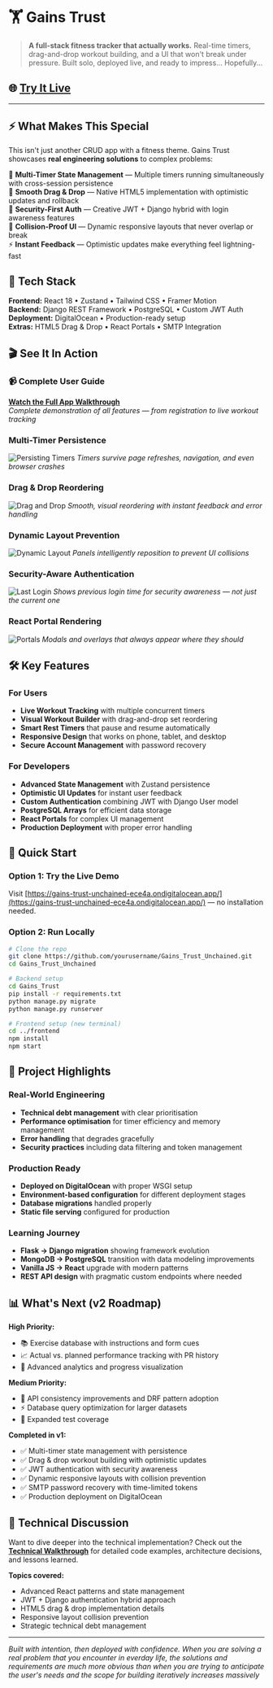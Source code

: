 # 🏋️ Gains Trust

> **A full-stack fitness tracker that actually works.** Real-time timers, drag-and-drop workout building, and a UI that won't break under pressure. Built solo, deployed live, and ready to impress... Hopefully...

## 🌐 [Try It Live](https://gains-trust-unchained-ece4a.ondigitalocean.app/)


---

## ⚡ What Makes This Special

This isn't just another CRUD app with a fitness theme. Gains Trust showcases **real engineering solutions** to complex problems:

🎯 **Multi-Timer State Management** — Multiple timers running simultaneously with cross-session persistence  
🎨 **Smooth Drag & Drop** — Native HTML5 implementation with optimistic updates and rollback  
🔐 **Security-First Auth** — Creative JWT + Django hybrid with login awareness features  
📱 **Collision-Proof UI** — Dynamic responsive layouts that never overlap or break  
⚡ **Instant Feedback** — Optimistic updates make everything feel lightning-fast  

## 🚦 Tech Stack

**Frontend:** React 18 • Zustand • Tailwind CSS • Framer Motion  
**Backend:** Django REST Framework • PostgreSQL • Custom JWT Auth  
**Deployment:** DigitalOcean • Production-ready setup  
**Extras:** HTML5 Drag & Drop • React Portals • SMTP Integration

## 🎬 See It In Action


### 📹 Complete User Guide
**[Watch the Full App Walkthrough](https://drive.google.com/file/d/1A_c6WzNd_6LPm8LMijXLZ5cW4mAVVla2/view?usp=drive_link)**  
*Complete demonstration of all features — from registration to live workout tracking*

### Multi-Timer Persistence
![Persisting Timers](screenshots/persisting_timers.gif)
*Timers survive page refreshes, navigation, and even browser crashes*

### Drag & Drop Reordering  
![Drag and Drop](screenshots/drag_and_drop.gif)
*Smooth, visual reordering with instant feedback and error handling*

### Dynamic Layout Prevention
![Dynamic Layout](screenshots/dynamic_resizing.gif)
*Panels intelligently reposition to prevent UI collisions*

### Security-Aware Authentication
![Last Login](screenshots/last_login.png)
*Shows previous login time for security awareness — not just the current one*

### React Portal Rendering
![Portals](screenshots/portals.png)
*Modals and overlays that always appear where they should*

## 🛠️ Key Features

### For Users
- **Live Workout Tracking** with multiple concurrent timers
- **Visual Workout Builder** with drag-and-drop set reordering  
- **Smart Rest Timers** that pause and resume automatically
- **Responsive Design** that works on phone, tablet, and desktop
- **Secure Account Management** with password recovery

### For Developers
- **Advanced State Management** with Zustand persistence
- **Optimistic UI Updates** for instant user feedback
- **Custom Authentication** combining JWT with Django User model
- **PostgreSQL Arrays** for efficient data storage
- **React Portals** for complex UI management
- **Production Deployment** with proper error handling

## 🚀 Quick Start

### Option 1: Try the Live Demo
Visit [https://gains-trust-unchained-ece4a.ondigitalocean.app/](https://gains-trust-unchained-ece4a.ondigitalocean.app/) — no installation needed.

### Option 2: Run Locally

```bash
# Clone the repo
git clone https://github.com/yourusername/Gains_Trust_Unchained.git
cd Gains_Trust_Unchained

# Backend setup
cd Gains_Trust
pip install -r requirements.txt
python manage.py migrate
python manage.py runserver

# Frontend setup (new terminal)
cd ../frontend
npm install
npm start
```


## 🎯 Project Highlights

### Real-World Engineering
- **Technical debt management** with clear prioritisation
- **Performance optimisation** for timer efficiency and memory management
- **Error handling** that degrades gracefully
- **Security practices** including data filtering and token management

### Production Ready
- **Deployed on DigitalOcean** with proper WSGI setup
- **Environment-based configuration** for different deployment stages
- **Database migrations** handled properly
- **Static file serving** configured for production

### Learning Journey
- **Flask → Django migration** showing framework evolution
- **MongoDB → PostgreSQL** transition with data modeling improvements  
- **Vanilla JS → React** upgrade with modern patterns
- **REST API design** with pragmatic custom endpoints where needed

## 📊 What's Next (v2 Roadmap)

**High Priority:**
- 📚 Exercise database with instructions and form cues
- 📈 Actual vs. planned performance tracking with PR history
- 🎨 Advanced analytics and progress visualization

**Medium Priority:**
- 🔧 API consistency improvements and DRF pattern adoption
- ⚡ Database query optimization for larger datasets
- 🧪 Expanded test coverage

**Completed in v1:**
- ✅ Multi-timer state management with persistence
- ✅ Drag & drop workout building with optimistic updates  
- ✅ JWT authentication with security awareness
- ✅ Dynamic responsive layouts with collision prevention
- ✅ SMTP password recovery with time-limited tokens
- ✅ Production deployment on DigitalOcean

## 🤝 Technical Discussion

Want to dive deeper into the technical implementation? Check out the **[Technical Walkthrough](TechWalkthrough.md)** for detailed code examples, architecture decisions, and lessons learned.

**Topics covered:**
- Advanced React patterns and state management
- JWT + Django authentication hybrid approach
- HTML5 drag & drop implementation details
- Responsive layout collision prevention
- Strategic technical debt management


---

*Built with intention, then deployed with confidence. When you are solving a real problem that you encounter in everday life, the solutions and requirements are much more obvious than when you are trying to anticipate the user's needs and the scope for building iteratively increases massively*
